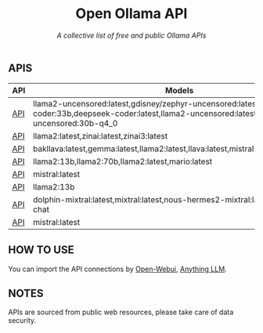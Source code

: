 <div align="center">
    <h1>Open Ollama API</h1>
    <i>A collective list of free and public Ollama APIs</i>
</div>

<br />

## APIS
API | Models | 
|---|---|
| [API](http://38.175.193.194:80) | llama2-uncensored:latest,gdisney/zephyr-uncensored:latest,deepseek-coder:33b,deepseek-coder:latest,llama2-uncensored:latest,wizard-vicuna-uncensored:30b-q4_0 |
| [API](http://35.209.146.25:80) | llama2:latest,zinai:latest,zinai3:latest |
| [API](http://34.133.223.69:80) | bakllava:latest,gemma:latest,llama2:latest,llava:latest,mistral:latest,zephyr:latest |
| [API](http://217.133.1.90:80) | llama2:13b,llama2:70b,llama2:latest,mario:latest |
| [API](http://123.231.9.147:8080) | mistral:latest |
| [API](http://66.55.65.14:8080) | llama2:13b |
| [API](http://36.66.109.246:8000) | dolphin-mixtral:latest,mixtral:latest,nous-hermes2-mixtral:latest,qwen:72b-chat |
| [API](http://34.117.58.184:80) | mistral:latest |

## HOW TO USE
You can import the API connections by [Open-Webui](https://github.com/open-webui/open-webui), [Anything LLM](https://github.com/Mintplex-Labs/anything-llm).

## NOTES
APIs are sourced from public web resources, please take care of data security.

